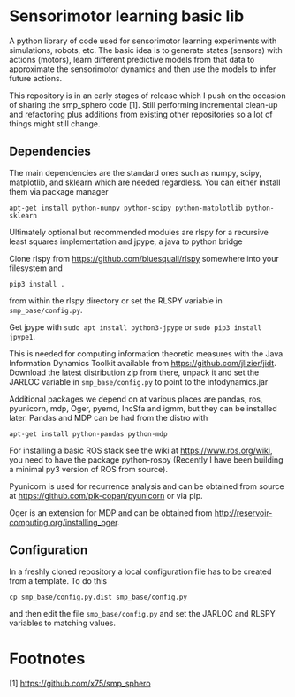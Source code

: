 Sensorimotor learning basic lib
===============================

A python library of code used for sensorimotor learning experiments with simulations, robots, etc. The basic idea is to generate states (sensors) with actions (motors), learn different predictive models from that data to approximate the sensorimotor dynamics and then use the models to infer future actions.

This repository is in an early stages of release which I push on the occasion of sharing the smp\_sphero code [1]. Still performing incremental clean-up and refactoring plus additions from existing other repositories so a lot of things might still change.

Dependencies
------------

The main dependencies are the standard ones such as numpy, scipy, matplotlib, and sklearn which are needed regardless. You can either install them via package manager

``` example
apt-get install python-numpy python-scipy python-matplotlib python-sklearn
```

Ultimately optional but recommended modules are rlspy for a recursive least squares implementation and jpype, a java to python bridge

Clone rlspy from <https://github.com/bluesquall/rlspy> somewhere into your filesystem and

``` example
pip3 install .
```

from within the rlspy directory or set the RLSPY variable in `smp_base/config.py`.

Get jpype with `sudo apt install python3-jpype` or `sudo pip3 install jpype1`.

This is needed for computing information theoretic measures with the Java Information Dynamics Toolkit available from <https://github.com/jlizier/jidt>. Download the latest distribution zip from there, unpack it and set the JARLOC variable in `smp_base/config.py` to point to the infodynamics.jar

Additional packages we depend on at various places are pandas, ros, pyunicorn, mdp, Oger, pyemd, IncSfa and igmm, but they can be installed later. Pandas and MDP can be had from the distro with

``` example
apt-get install python-pandas python-mdp
```

For installing a basic ROS stack see the wiki at <https://www.ros.org/wiki>, you need to have the package python-rospy (Recently I have been building a minimal py3 version of ROS from source).

Pyunicorn is used for recurrence analysis and can be obtained from source at <https://github.com/pik-copan/pyunicorn> or via pip.

Oger is an extension for MDP and can be obtained from <http://reservoir-computing.org/installing_oger>.

Configuration
-------------

In a freshly cloned repository a local configuration file has to be created from a template. To do this

``` example
cp smp_base/config.py.dist smp_base/config.py
```

and then edit the file `smp_base/config.py` and set the JARLOC and RLSPY variables to matching values.

Footnotes
=========

[1] <https://github.com/x75/smp_sphero>
